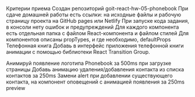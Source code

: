 Критерии приема
Создан репозиторий goit-react-hw-05-phonebook
При сдаче домашней работы есть ссылки: на исходные файлы и рабочую страницу проекта на GitHub pages или Netlify
При запуске кода задания, в консоли нету ошибок и предупреждений
Для каждого компонента есть отдельная папка с файлом React-компонента и файлом стилей
Для компонентов описаны propTypes, и где необходимо, defaultProps
Телефонная книга
Добавь в интерфейс приложения телефонной книги анимации с помощью библиотеки React Transition Group.

Анимируй появление логотипа Phonebook за 500ms при загрузке страницы
Добавь анимацию удаления/добавления контакта из списка контактов за 250ms
Замени alert при добавлении существующего контакта, на компонент оповещений с анимацией появления за 250ms
preview